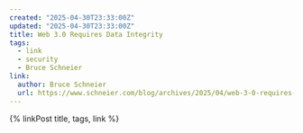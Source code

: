 ```yaml
---
created: "2025-04-30T23:33:00Z"
updated: "2025-04-30T23:33:00Z"
title: Web 3.0 Requires Data Integrity
tags:
  - link
  - security
  - Bruce Schneier
link:
  author: Bruce Schneier
  url: https://www.schneier.com/blog/archives/2025/04/web-3-0-requires-data-integrity.html
---
```


{% linkPost title, tags, link %}
